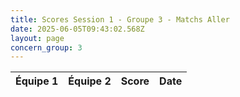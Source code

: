 ```yaml
---
title: Scores Session 1 - Groupe 3 - Matchs Aller
date: 2025-06-05T09:43:02.568Z
layout: page
concern_group: 3
---
```




| Équipe 1 | Équipe 2 | Score | Date |
|----------|----------|-------|------|

